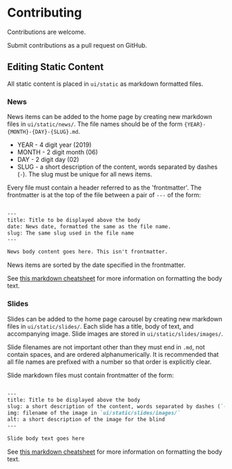 # Contributing

Contributions are welcome.

Submit contributions as a pull request on GitHub.

## Editing Static Content
All static content is placed in `ui/static` as markdown formatted files.

### News
News items can be added to the home page by creating new markdown files in `ui/static/news/`.
The file names should be of the form `{YEAR}-{MONTH}-{DAY}-{SLUG}.md`. 
 - YEAR - 4 digit year (2019)
 - MONTH - 2 digit month (06)
 - DAY - 2 digit day (02)
 - SLUG - a short description of the content, words separated by dashes (`-`). The slug must be unique for all news items.

Every file must contain a header referred to as the 'frontmatter'.
The frontmatter is at the top of the file between a pair of `---` of the form:

```markdown

---
title: Title to be displayed above the body
date: News date, formatted the same as the file name.
slug: The same slug used in the file name
---

News body content goes here. This isn't frontmatter.

``` 

News items are sorted by the date specified in the frontmatter.

See [this markdown cheatsheet](https://github.com/adam-p/markdown-here/wiki/Markdown-Cheatsheet) for more information on formatting the body text.


### Slides
Slides can be added to the home page carousel by creating new markdown files in `ui/static/slides/`.
Each slide has a title, body of text, and accompanying image.
Slide images are stored in `ui/static/slides/images/`.

Slide filenames are not important other than they must end in `.md`, not contain spaces, and are ordered alphanumerically. 
It is recommended that all file names are prefixed with a number so that order is explicitly clear.

Slide markdown files must contain frontmatter of the form:

```markdown

---
title: Title to be displayed above the body
slug: a short description of the content, words separated by dashes (`-`). The slug must be unique for all slides.
img: filename of the image in `ui/static/slides/images/` 
alt: a short description of the image for the blind
---

Slide body text goes here

```

See [this markdown cheatsheet](https://github.com/adam-p/markdown-here/wiki/Markdown-Cheatsheet) for more information on formatting the body text.
